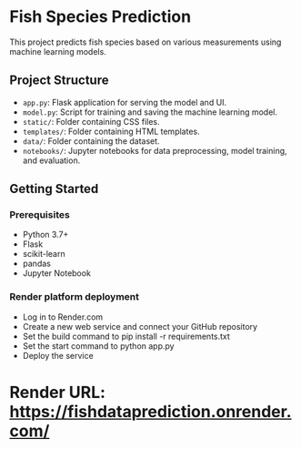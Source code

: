 # Fish Species Prediction

This project predicts fish species based on various measurements using machine learning models.

## Project Structure
- `app.py`: Flask application for serving the model and UI.
- `model.py`: Script for training and saving the machine learning model.
- `static/`: Folder containing CSS files.
- `templates/`: Folder containing HTML templates.
- `data/`: Folder containing the dataset.
- `notebooks/`: Jupyter notebooks for data preprocessing, model training, and evaluation.

## Getting Started

### Prerequisites
- Python 3.7+
- Flask
- scikit-learn
- pandas
- Jupyter Notebook

### Render platform deployment
- Log in to Render.com
- Create a new web service and connect your GitHub repository
- Set the build command to pip install -r requirements.txt
- Set the start command to python app.py
- Deploy the service

# Render URL: https://fishdataprediction.onrender.com/
